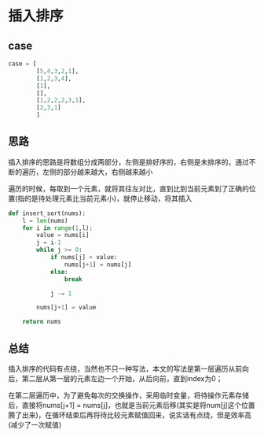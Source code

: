 # 插入排序

## case

```python
case = [
        [5,4,3,2,1],
        [1,2,3,4],
        [1],
        [],
        [1,2,2,2,3,1],
        [2,3,1]
        ]
```



## 思路

插入排序的思路是将数组分成两部分，左侧是排好序的，右侧是未排序的，通过不断的遍历，左侧的部分越来越大，右侧越来越小

遍历的时候，每取到一个元素，就将其往左对比，直到比到当前元素到了正确的位置(指的是待处理元素比当前元素小)，就停止移动，将其插入

```python
def insert_sort(nums):
    l = len(nums)
    for i in range(1,l):
        value = nums[i]
        j = i-1
        while j >= 0:
            if nums[j] > value:
                nums[j+1] = nums[j]
            else:
                break

            j -= 1

        nums[j+1] = value

    return nums
```

## 总结

插入排序的代码有点绕，当然也不只一种写法，本文的写法是第一层遍历从前向后，第二层从第一层的元素左边一个开始，从后向前，直到index为0；

在第二层遍历中，为了避免每次的交换操作，采用临时变量，将待操作元素存储后，直接将nums[j+1] = nums[j]，也就是当前元素后移(其实是将num[j]这个位置腾了出来)，在循环结束后再将待比较元素赋值回来，说实话有点绕，但是效率高(减少了一次赋值)